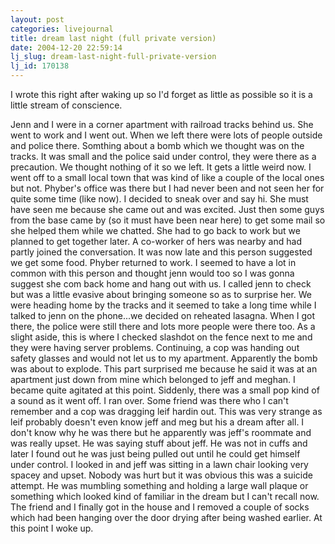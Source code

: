 ```yaml
---
layout: post
categories: livejournal
title: dream last night (full private version)
date: 2004-12-20 22:59:14
lj_slug: dream-last-night-full-private-version
lj_id: 170138
---
```

I wrote this right after waking up so I'd forget as little as possible so it is a little [](http://www.google.com/search?hl=en&client=firefox-a&rls=org.mozilla:en-US:official&q=stream+of+conscience&spell=1)stream of conscience.  



Jenn and I were in a corner apartment with railroad tracks behind us. She went to work and I went out. When we left there were lots of people outside and police there. Somthing about a bomb which we thought was on the tracks. It was small and the police said under control, they were there as a precaution. We thought nothing of it so we left. It gets a little weird now. I went off to a small local town that was kind of like a couple of the local ones but not. Phyber's office was there but I had never been and not seen her for quite some time (like now). I decided to sneak over and say hi. She must have seen me because she came out and was excited. Just then some guys from the base came by (so it must have been near here) to get some mail so she helped them while we chatted. She had to go back to work but we planned to get together later. A co-worker of hers was nearby and had partly joined the conversation. It was now late and this person suggested we get some food. Phyber returned to work. I seemed to have a lot in common with this person and thought jenn would too so I was gonna suggest she com back home and hang out with us. I called jenn to check but was a little evasive about bringing someone so as to surprise her. We were heading home by the tracks and it seemed to take a long time while I talked to jenn on the phone...we decided on reheated lasagna. When I got there, the police were still there and lots more people were there too. As a slight aside, this is where I checked slashdot on the fence next to me and they were having server problems. Continuing, a cop was handing out safety glasses and would not let us to my apartment. Apparently the bomb was about to explode. This part surprised me because he said it was at an apartment just down from mine which belonged to jeff and meghan. I became quite agitated at this point. Siddenly, there was a small pop kind of a sound as it went off. I ran over. Some friend was there who I can't remember and a cop was dragging leif hardin out. This was very strange as leif probably doesn't even know jeff and meg but his a dream after all. I don't know why he was there but he apparently was jeff's roommate and was really upset. He was saying stuff about jeff. He was not in cuffs and later I found out he was just being pulled out until he could get himself under control. I looked in and jeff was sitting in a lawn chair looking very spacey and upset. Nobody was hurt but it was obvious this was a suicide attempt. He was mumbling something and holding a large wall plaque or something which looked kind of familiar in the dream but I can't recall now. The friend and I finally got in the house and I removed a couple of socks which had been hanging over the door drying after being washed earlier. At this point I woke up.
